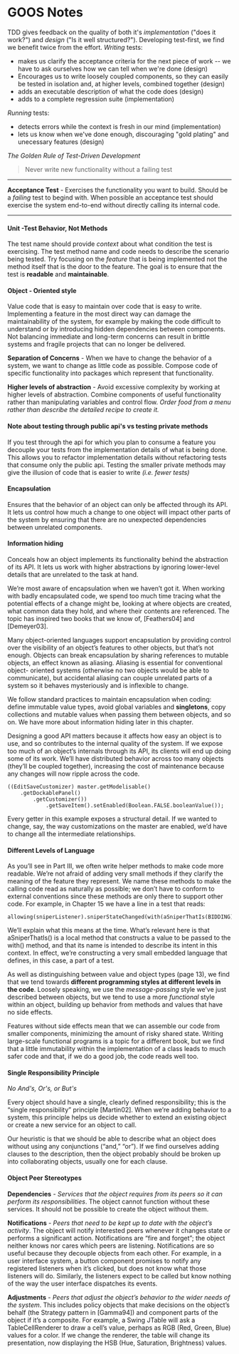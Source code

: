 # GOOS Notes

TDD gives feedback on the quality of both it's *implementation* ("does it work?") and *design* ("Is it well structured?"). Developing test-first, we find we benefit twice from the effort. *Writing* tests:

* makes us clarify the acceptance criteria for the next piece of work -- we have to ask ourselves how we can tell when we're done (design)
* Encourages us to write loosely coupled components, so they can easily be tested in isolation and, at higher levels, combined together (design)
* adds an executable description of what the code does (design)
* adds to a complete regression suite (implementation)

*Running* tests:

* detects errors while the context is fresh in our mind (implementation)
* lets us know when we've done enough, discouraging "gold plating" and unecessary features (design)

*The Golden Rule of Test-Driven Development*

>Never write new functionality without a failing test

---

**Acceptance Test** - Exercises the functionality you want to build. Should be a *failing* test to begind with. When possible an acceptance test should exercise the system end-to-end without directly calling its internal code. 

---

#### Unit -Test Behavior, Not Methods

The test name should provide *context* about what condition the test is exercising. The test method name and code needs to describe the scenario being tested. Try focusing on the *feature* that is being implemented not the method itself that is the door to the feature. The goal is to ensure that the test is **readable** and **maintainable**.

#### Object - Oriented style

Value code that is easy to maintain over code that is easy to write. Implementing a feature in the most direct way can damage the maintainability of the system, for example by making the code difficult to understand or by introducing hidden dependencies between components. Not balancing immediate and long-term concerns can result in brittle systems and fragile projects that can no longer be delivered.

**Separation of Concerns** - When we have to change the behavior of a system, we want to change as little code as possible. Compose code of specific functionality into packages which represent that functionality.

**Higher levels of abstraction** - Avoid excessive complexity by working at higher levels of abstraction. Combine components of useful functionality rather than manipulating variables and control flow. *Order food from a menu rather than describe the detailed recipe to create it.*

#### Note about testing through public api's vs testing private methods

If you test through the api for which you plan to consume a feature you decouple your tests from the implementation details of what is being done. This allows you to refactor implementation details without refactoring tests that consume only the public api. Testing the smaller private methods may give the illusion of code that is easier to write *(i.e. fewer tests)*

#### Encapsulation

Ensures that the behavior of an object can only be affected through its API.
It lets us control how much a change to one object will impact other parts of
the system by ensuring that there are no unexpected dependencies between
unrelated components.

#### Information hiding

Conceals how an object implements its functionality behind the abstraction
of its API. It lets us work with higher abstractions by ignoring lower-level details
that are unrelated to the task at hand.

We’re most aware of encapsulation when we haven’t got it. When working with
badly encapsulated code, we spend too much time tracing what the potential
effects of a change might be, looking at where objects are created, what common
data they hold, and where their contents are referenced. The topic has inspired
two books that we know of, [Feathers04] and [Demeyer03].

Many object-oriented languages support encapsulation by providing control over
the visibility of an object’s features to other objects, but that’s not enough. Objects
can break encapsulation by sharing references to mutable objects, an effect known
as aliasing. Aliasing is essential for conventional object- oriented systems (otherwise
no two objects would be able to communicate), but accidental aliasing can
couple unrelated parts of a system so it behaves mysteriously and is inflexible to
change.

We follow standard practices to maintain encapsulation when coding: define
immutable value types, avoid global variables and **singletons**, copy collections
and mutable values when passing them between objects, and so on. We have
more about information hiding later in this chapter.

Designing a good API matters because it affects how easy an object is to use, and so
contributes to the internal quality of the system. If we expose too much of an
object’s internals through its API, its clients will end up doing some of its work.
We’ll have distributed behavior across too many objects (they’ll be coupled together),
increasing the cost of maintenance because any changes will now ripple
across the code.

~~~
((EditSaveCustomizer) master.getModelisable()
    .getDockablePanel()
        .getCustomizer())
            .getSaveItem().setEnabled(Boolean.FALSE.booleanValue());
~~~

Every getter in this example exposes a structural detail. If we wanted to change,
say, the way customizations on the master are enabled, we’d have to change all
the intermediate relationships.


#### Different Levels of Language

As you’ll see in Part III, we often write helper methods to make code more readable.
We’re not afraid of adding very small methods if they clarify the meaning of the
feature they represent. We name these methods to make the calling code read
as naturally as possible; we don’t have to conform to external conventions since
these methods are only there to support other code. For example, in Chapter 15
we have a line in a test that reads:

	allowing(sniperListener).sniperStateChanged(with(aSniperThatIs(BIDDING)));

We’ll explain what this means at the time. What’s relevant here is that
aSniperThatIs() is a local method that constructs a value to be passed to the
with() method, and that its name is intended to describe its intent in this context.
In effect, we’re constructing a very small embedded language that defines, in this
case, a part of a test.

As well as distinguishing between value and object types (page 13), we find that
we tend towards **different programming styles at different levels in the code**.
Loosely speaking, we use the *message-passing* style we’ve just described between
objects, but we tend to use a more *functional* style within an object, building up
behavior from methods and values that have no side effects.

Features without side effects mean that we can assemble our code from smaller
components, minimizing the amount of risky shared state. Writing large-scale
functional programs is a topic for a different book, but we find that a little
immutability within the implementation of a class leads to much safer code and
that, if we do a good job, the code reads well too.

#### Single Responsibility Principle

*No And's, Or's, or But's*

Every object should have a single, clearly defined responsibility; this is the “single
responsibility” principle [Martin02]. When we’re adding behavior to a system,
this principle helps us decide whether to extend an existing object or create a
new service for an object to call.

Our heuristic is that we should be able to describe what an object does without
using any conjunctions (“and,” “or”). If we find ourselves adding clauses to the
description, then the object probably should be broken up into collaborating
objects, usually one for each clause.


#### Object Peer Stereotypes

**Dependencies** - *Services that the object requires from its peers so it can perform its responsibilities*. The object cannot function without these services. It should not be
possible to create the object without them.

**Notifications** - *Peers that need to be kept up to date with the object’s activity*. The object
will notify interested peers whenever it changes state or performs a significant
action. Notifications are “fire and forget”; the object neither knows nor cares
which peers are listening. Notifications are so useful because they decouple
objects from each other. For example, in a user interface system, a button
component promises to notify any registered listeners when it’s clicked, but
does not know what those listeners will do. Similarly, the listeners expect to
be called but know nothing of the way the user interface dispatches its events.

**Adjustments** - *Peers that adjust the object’s behavior to the wider needs of the system*. This
includes policy objects that make decisions on the object’s behalf (the Strategy
pattern in [Gamma94]) and component parts of the object if it’s a composite.
For example, a Swing JTable will ask a TableCellRenderer to draw
a cell’s value, perhaps as RGB (Red, Green, Blue) values for a color. If we
change the renderer, the table will change its presentation, now displaying
the HSB (Hue, Saturation, Brightness) values.






